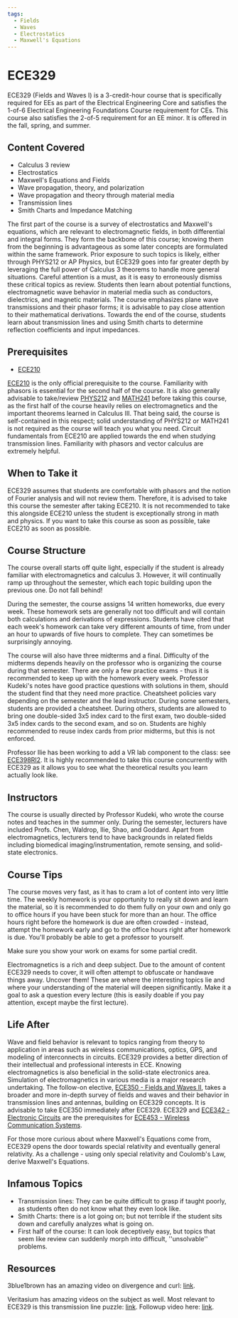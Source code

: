 ```yaml
---
tags:
  - Fields
  - Waves
  - Electrostatics
  - Maxwell's Equations
---
```

# ECE329

ECE329 (Fields and Waves I) is a 3-credit-hour course that is specifically required for EEs as part of the Electrical Engineering Core and satisfies the 1-of-6 Electrical Engineering Foundations Course requirement for CEs. This course also satisfies the 2-of-5 requirement for an EE minor. It is offered in the fall, spring, and summer.

## Content Covered

- Calculus 3 review
- Electrostatics
- Maxwell's Equations and Fields
- Wave propagation, theory, and polarization
- Wave propagation and theory through material media
- Transmission lines
- Smith Charts and Impedance Matching

The first part of the course is a survey of electrostatics and Maxwell's equations, which are relevant to electromagnetic fields, in both differential and integral forms. They form the backbone of this course; knowing them from the beginning is advantageous as some later concepts are formulated within the same framework. Prior exposure to such topics is likely, either through PHYS212 or AP Physics, but ECE329 goes into far greater depth by leveraging the full power of Calculus 3 theorems to handle more general situations. Careful attention is a must, as it is easy to erroneously dismiss these critical topics as review. Students then learn about potential functions, electromagnetic wave behavior in material media such as conductors, dielectrics, and magnetic materials. The course emphasizes plane wave transmissions and their phasor forms; it is advisable to pay close attention to their mathematical derivations. Towards the end of the course, students learn about transmission lines and using Smith charts to determine reflection coefficients and input impedances.

## Prerequisites

- [ECE210](ECE210.md)

[ECE210](ECE210.md) is the only official prerequisite to the course. Familiarity with phasors is essential for the second half of the course. It is also generally advisable to take/review [PHYS212](../PHYS%20Course%20Offerings/PHYS212.md) and [MATH241](../MATH%20Course%20Offerings/MATH241.md) before taking this course, as the first half of the course heavily relies on electromagnetics and the important theorems learned in Calculus III. That being said, the course is self-contained in this respect; solid understanding of PHYS212 or MATH241 is not required as the course will teach you what you need. Circuit fundamentals from ECE210 are applied towards the end when studying transmission lines. Familiarity with phasors and vector calculus are extremely helpful.

## When to Take it

ECE329 assumes that students are comfortable with phasors and the notion of Fourier analysis and will not review them. Therefore, it is advised to take this course the semester after taking ECE210. It is not recommended to take this alongside ECE210 unless the student is exceptionally strong in math and physics. If you want to take this course as soon as possible, take ECE210 as soon as possible.

## Course Structure

The course overall starts off quite light, especially if the student is already familiar with electromagnetics and calculus 3. However, it will continually ramp up throughout the semester, which each topic building upon the previous one. Do not fall behind!

During the semester, the course assigns 14 written homeworks, due every week. These homework sets are generally not too difficult and will contain both calculations and derivations of expressions. Students have cited that each week's homework can take very different amounts of time, from under an hour to upwards of five hours to complete. They can sometimes be surprisingly annoying.

The course will also have three midterms and a final. Difficulty of the midterms depends heavily on the professor who is organizing the course during that semester. There are only a few practice exams - thus it is recommended to keep up with the homework every week. Professor Kudeki's notes have good practice questions with solutions in them, should the student find that they need more practice. Cheatsheet policies vary depending on the semester and the lead instructor. During some semesters, students are provided a cheatsheet. During others, students are allowed to bring one double-sided 3x5 index card to the first exam, two double-sided 3x5 index cards to the second exam, and so on. Students are highly recommended to reuse index cards from prior midterms, but this is not enforced.

Professor Ilie has been working to add a VR lab component to the class: see [ECE398RI2](ECE398.md). It is highly recommended to take this course concurrently with ECE329 as it allows you to see what the theoretical results you learn actually look like.

## Instructors

The course is usually directed by Professor Kudeki, who wrote the course notes and teaches in the summer only. During the semester, lecturers have included Profs. Chen, Waldrop, Ilie, Shao, and Goddard. Apart from electromagnetics, lecturers tend to have backgrounds in related fields including biomedical imaging/instrumentation, remote sensing, and solid-state electronics.

## Course Tips

The course moves very fast, as it has to cram a lot of content into very little time. The weekly homework is your opportunity to really sit down and learn the material, so it is recommended to do them fully on your own and only go to office hours if you have been stuck for more than an hour. The office hours right before the homework is due are often crowded - instead, attempt the homework early and go to the office hours right after homework is due. You'll probably be able to get a professor to yourself.

Make sure you show your work on exams for some partial credit.

Electromagnetics is a rich and deep subject. Due to the amount of content ECE329 needs to cover, it will often attempt to obfuscate or handwave things away. Uncover them! These are where the interesting topics lie and where your understanding of the material will deepen significantly. Make it a goal to ask a question every lecture (this is easily doable if you pay attention, except maybe the first lecture).

## Life After

Wave and field behavior is relevant to topics ranging from theory to application in areas such as wireless communications, optics, GPS, and modeling of interconnects in circuits. ECE329 provides a better direction of their intellectual and professional interests in ECE. Knowing electromagnetics is also beneficial in the solid-state electronics area. Simulation of electromagnetics in various media is a major research undertaking. The follow-on elective, [ECE350 - Fields and Waves II](ECE350.md), takes a broader and more in-depth survey of fields and waves and their behavior in transmission lines and antennas, building on ECE329 concepts. It is advisable to take ECE350 immediately after ECE329. ECE329 and [ECE342 - Electronic Circuits](ECE342.md) are the prerequisites for [ECE453 - Wireless Communication Systems](ECE453.md).

For those more curious about where Maxwell's Equations come from, ECE329 opens the door towards special relativity and eventually general relativity. As a challenge - using only special relativity and Coulomb's Law, derive Maxwell's Equations.

## Infamous Topics

- Transmission lines: They can be quite difficult to grasp if taught poorly, as students often do not know what they even look like.
- Smith Charts: there is a lot going on; but not terrible if the student sits down and carefully analyzes what is going on.
- First half of the course: It can look deceptively easy, but topics that seem like review can suddenly morph into difficult, ''unsolvable'' problems.

## Resources

3blue1brown has an amazing video on divergence and curl: [link](https://www.youtube.com/watch?v=rB83DpBJQsE).

Veritasium has amazing videos on the subject as well. Most relevant to ECE329 is this transmission line puzzle: [link](https://www.youtube.com/watch?v=bHIhgxav9LY). Followup video here: [link](https://www.youtube.com/watch?v=oI_X2cMHNe0).
